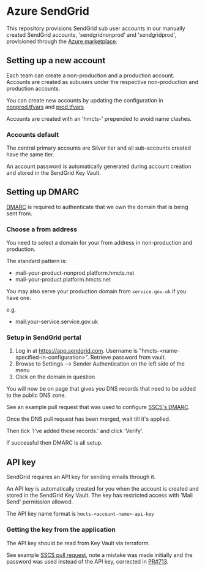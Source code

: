 # Azure SendGrid

This repository provisions SendGrid sub user accounts in our manually created SendGrid accounts, 'sendgridnonprod' and 'sendgridprod', provisioned through the [Azure marketplace](https://azuremarketplace.microsoft.com/en-us/marketplace/apps/sendgrid.sendgrid).

## Setting up a new account

Each team can create a non-production and a production account.  Accounts are created as subusers under the respective non-production and production accounts.

You can create new accounts by updating the configuration in 
[nonprod.tfvars](config/nonprod.tfvars) and [prod.tfvars](config/prod.tfvars)

Accounts are created with an 'hmcts-' prepended to avoid name clashes.

### Accounts default

The central primary accounts are Silver tier and all sub-accounts created have the same tier.

An account password is automatically generated during account creation and stored in the SendGrid Key Vault.


## Setting up DMARC

[DMARC](https://en.wikipedia.org/wiki/DMARC) is required to authenticate that we own the domain that is being sent from.

### Choose a from address

You need to select a domain for your from address in non-production and production.

The standard pattern is:

* mail-your-product-nonprod.platform.hmcts.net
* mail-your-product.platform.hmcts.net

You may also serve your production domain from `service.gov.uk` if you have one.

e.g.

* mail.your-service.service.gov.uk 

### Setup in SendGrid portal

1. Log in at https://app.sendgrid.com. Username is "hmcts-\<name-specified-in-configuration\>". Retrieve password from vault.
2. Browse to Settings --> Sender Authentication on the left side of the menu
3. Click on the domain in question


You will now be on page that gives you DNS records that need to be added to the public DNS zone.

See an example pull request that was used to configure [SSCS's DMARC](https://github.com/hmcts/azure-public-dns/pull/360).

Once the DNS pull request has been merged, wait till it's applied.

Then tick 'I've added these records.' and click 'Verify'.

If successful then DMARC is all setup.

## API key

SendGrid requires an API key for sending emails through it.

An API key is automatically created for you when the account is created and stored in the SendGrid Key Vault. The key has restricted access with 'Mail Send' permission allowed.

The API key name format is `hmcts-<account-name>-api-key`


### Getting the key from the application

The API key should be read from Key Vault via terraform.

See example [SSCS pull request](https://github.com/hmcts/sscs-evidence-share/pull/710),
note a mistake was made initially and the password was used instead of the API key, corrected in [PR#713](https://github.com/hmcts/sscs-evidence-share/pull/713).